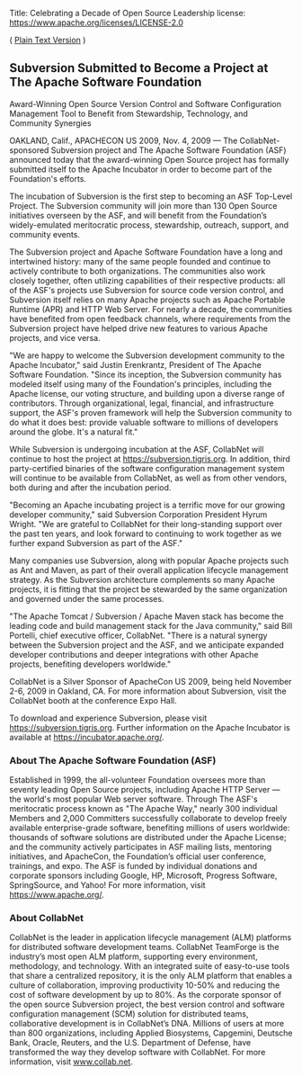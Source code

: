 Title: Celebrating a Decade of Open Source Leadership
license: https://www.apache.org/licenses/LICENSE-2.0

( [Plain Text Version](pr_2009_11_04.txt) )
<h2>Subversion Submitted to Become a Project at The Apache Software
Foundation</h2>
Award-Winning Open Source Version Control and Software Configuration
Management Tool to Benefit from Stewardship, Technology, and Community
Synergies

OAKLAND, Calif., APACHECON US 2009, Nov. 4, 2009 — The
CollabNet-sponsored Subversion project and The Apache Software Foundation
(ASF) announced today that the award-winning Open Source project has
formally submitted itself to the Apache Incubator in order to become part
of the Foundation's efforts.

The incubation of Subversion is the first step to becoming an ASF Top-Level
Project. The Subversion community will join more than 130 Open Source
initiatives overseen by the ASF, and will benefit from the Foundation’s
widely-emulated meritocratic process, stewardship, outreach, support, and
community events.

The Subversion project and Apache Software Foundation have a long and
intertwined history: many of the same people founded and continue to
actively contribute to both organizations. The communities also work
closely together, often utilizing capabilities of their respective
products: all of the ASF's projects use Subversion for source code version
control, and Subversion itself relies on many Apache projects such as
Apache Portable Runtime (APR) and HTTP Web Server. For nearly a decade, the
communities have benefited from open feedback channels, where requirements
from the Subversion project have helped drive new features to various
Apache projects, and vice versa.

"We are happy to welcome the Subversion development community to the Apache
Incubator," said Justin Erenkrantz, President of The Apache Software
Foundation. "Since its inception, the Subversion community has modeled
itself using many of the Foundation's principles, including the Apache
license, our voting structure, and building upon a diverse range of
contributors. Through organizational, legal, financial, and infrastructure
support, the ASF's proven framework will help the Subversion community to
do what it does best: provide valuable software to millions of developers
around the globe. It's a natural fit."

While Subversion is undergoing incubation at the ASF, CollabNet will
continue to host the project at https://subversion.tigris.org. In addition,
third party-certified binaries of the software configuration management
system will continue to be available from CollabNet, as well as from other
vendors, both during and after the incubation period.

"Becoming an Apache incubating project is a terrific move for our growing
developer community," said Subversion Corporation President Hyrum Wright.
"We are grateful to CollabNet for their long-standing support over the past
ten years, and look forward to continuing to work together as we further
expand Subversion as part of the ASF."

Many companies use Subversion, along with popular Apache projects such as
Ant and Maven, as part of their overall application lifecycle management
strategy. As the Subversion architecture complements so many Apache
projects, it is fitting that the project be stewarded by the same
organization and governed under the same processes.

"The Apache Tomcat / Subversion / Apache Maven stack has become the leading
code and build management stack for the Java community," said Bill
Portelli, chief executive officer, CollabNet. "There is a natural synergy
between the Subversion project and the ASF, and we anticipate expanded
developer contributions and deeper integrations with other Apache projects,
benefiting developers worldwide."

CollabNet is a Silver Sponsor of ApacheCon US 2009, being held November
2-6, 2009 in Oakland, CA. For more information about Subversion, visit the
CollabNet booth at the conference Expo Hall.

To download and experience Subversion, please visit
https://subversion.tigris.org. Further information on the Apache Incubator
is available at https://incubator.apache.org/.

### About The Apache Software Foundation (ASF) ###

Established in 1999, the all-volunteer Foundation oversees more than
seventy leading Open Source projects, including Apache HTTP Server — the
world's most popular Web server software. Through The ASF's meritocratic
process known as "The Apache Way," nearly 300 individual Members and 2,000
Committers successfully collaborate to develop freely available
enterprise-grade software, benefiting millions of users worldwide:
thousands of software solutions are distributed under the Apache License;
and the community actively participates in ASF mailing lists, mentoring
initiatives, and ApacheCon, the Foundation’s official user conference,
trainings, and expo. The ASF is funded by individual donations and
corporate sponsors including Google, HP, Microsoft, Progress Software,
SpringSource, and Yahoo! For more information, visit
https://www.apache.org/.

### About CollabNet ###

CollabNet is the leader in application lifecycle management (ALM) platforms
for distributed software development teams. CollabNet TeamForge is the
industry’s most open ALM platform, supporting every environment,
methodology, and technology. With an integrated suite of easy-to-use tools
that share a centralized repository, it is the only ALM platform that
enables a culture of collaboration, improving productivity 10-50% and
reducing the cost of software development by up to 80%. As the corporate
sponsor of the open source Subversion project, the best version control and
software configuration management (SCM) solution for distributed teams,
collaborative development is in CollabNet’s DNA. Millions of users at
more than 800 organizations, including Applied Biosystems, Capgemini,
Deutsche Bank, Oracle, Reuters, and the U.S. Department of Defense, have
transformed the way they develop software with CollabNet. For more
information, visit www.collab.net.

